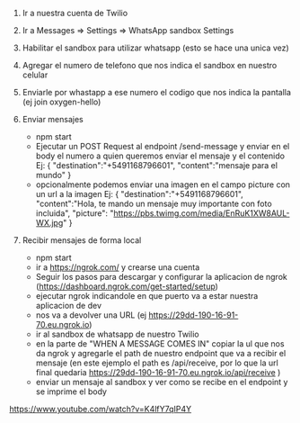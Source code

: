 1. Ir a nuestra cuenta de Twilio
2. Ir a Messages => Settings => WhatsApp sandbox Settings
3. Habilitar el sandbox para utilizar whatsapp (esto se hace una unica vez)
4. Agregar el numero de telefono que nos indica el sandbox en nuestro celular
5. Enviarle por whastapp a ese numero el codigo que nos indica la pantalla (ej join oxygen-hello)

6. Enviar mensajes

   - npm start
   - Ejecutar un POST Request al endpoint /send-message y enviar en el body el numero a quien queremos enviar el mensaje y el contenido
     Ej:
     {
     "destination":"+5491168796601",
     "content":"mensaje para el mundo"
     }
   - opcionalmente podemos enviar una imagen en el campo picture con un url a la imagen
     Ej:
     {
     "destination":"+5491168796601",
     "content":"Hola, te mando un mensaje muy importante con foto incluida",
     "picture": "https://pbs.twimg.com/media/EnRuK1XW8AUL-WX.jpg"
     }

7. Recibir mensajes de forma local

   - npm start
   - ir a https://ngrok.com/ y crearse una cuenta
   - Seguir los pasos para descargar y configurar la aplicacion de ngrok (https://dashboard.ngrok.com/get-started/setup)
   - ejecutar ngrok indicandole en que puerto va a estar nuestra aplicacion de dev
   - nos va a devolver una URL (ej https://29dd-190-16-91-70.eu.ngrok.io)
   - ir al sandbox de whatsapp de nuestro Twilio
   - en la parte de "WHEN A MESSAGE COMES IN" copiar la ul que nos da ngrok y agregarle el path de nuestro endpoint que
     va a recibir el mensaje (en este ejemplo el path es /api/receive, por lo que la url final quedaria
     https://29dd-190-16-91-70.eu.ngrok.io/api/receive )
   - enviar un mensaje al sandbox y ver como se recibe en el endpoint y se imprime el body

https://www.youtube.com/watch?v=K4lfY7qIP4Y
